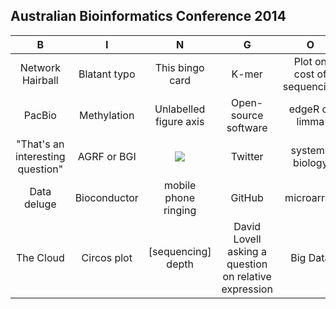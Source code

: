 ## Australian Bioinformatics Conference 2014

| B                | I                       | N                                                       | G                                                   | O                    |  
| :-----------:    | :-------------:         | :-------------:                                         | :-------------:                                     | :-------------:      |  
| Network Hairball |     Blatant typo              |        This bingo card                           |K-mer  |    Plot on cost of sequencing       |  
|PacBio     |Methylation  |          Unlabelled figure axis        |        Open-source software |    edgeR or limma             |  
| "That's an interesting question"        |   AGRF or BGI             | <a href="http://bioinformatics.net.au/abic2014/"><img src="abic.png"></a> |    Twitter    | systems biology  |  
|  Data deluge    |   Bioconductor       |        mobile phone ringing              |    GitHub  |    microarray         |  
|   The Cloud    |   Circos plot    |   [sequencing] depth         |               David Lovell asking a question on relative expression      |   Big Data    |  
